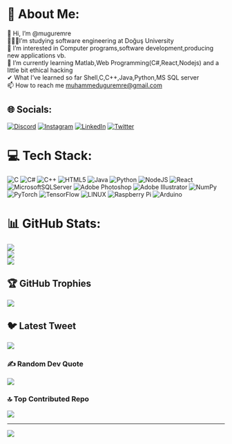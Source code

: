 # 💫 About Me:
👋 Hi, I’m @muguremre<br>👨🏻‍🎓I’m studying software engineering at Doğuş University<br>👀 I’m interested in Computer programs,software development,producing new applications vb.<br>🌱 I’m currently learning Matlab,Web Programming(C#,React,Nodejs) and a little bit ethical hacking<br>✔ What I’ve learned so far Shell,C,C++,Java,Python,MS SQL server<br>📫 How to reach me muhammeduguremre@gmail.com


## 🌐 Socials:
[![Discord](https://img.shields.io/badge/Discord-%237289DA.svg?logo=discord&logoColor=white)](https://discord.gg/muguremre#6329) [![Instagram](https://img.shields.io/badge/Instagram-%23E4405F.svg?logo=Instagram&logoColor=white)](https://instagram.com/muguremre) [![LinkedIn](https://img.shields.io/badge/LinkedIn-%230077B5.svg?logo=linkedin&logoColor=white)](https://linkedin.com/in/muguremre) [![Twitter](https://img.shields.io/badge/Twitter-%231DA1F2.svg?logo=Twitter&logoColor=white)](https://twitter.com/muguremre) 

# 💻 Tech Stack:
![C](https://img.shields.io/badge/c-%2300599C.svg?style=flat&logo=c&logoColor=white) ![C#](https://img.shields.io/badge/c%23-%23239120.svg?style=flat&logo=c-sharp&logoColor=white) ![C++](https://img.shields.io/badge/c++-%2300599C.svg?style=flat&logo=c%2B%2B&logoColor=white) ![HTML5](https://img.shields.io/badge/html5-%23E34F26.svg?style=flat&logo=html5&logoColor=white) ![Java](https://img.shields.io/badge/java-%23ED8B00.svg?style=flat&logo=java&logoColor=white) ![Python](https://img.shields.io/badge/python-3670A0?style=flat&logo=python&logoColor=ffdd54) ![NodeJS](https://img.shields.io/badge/node.js-6DA55F?style=flat&logo=node.js&logoColor=white) ![React](https://img.shields.io/badge/react-%2320232a.svg?style=flat&logo=react&logoColor=%2361DAFB) ![MicrosoftSQLServer](https://img.shields.io/badge/Microsoft%20SQL%20Sever-CC2927?style=flat&logo=microsoft%20sql%20server&logoColor=white) ![Adobe Photoshop](https://img.shields.io/badge/adobephotoshop-%2331A8FF.svg?style=flat&logo=adobephotoshop&logoColor=white) ![Adobe Illustrator](https://img.shields.io/badge/adobeillustrator-%23FF9A00.svg?style=flat&logo=adobeillustrator&logoColor=white) ![NumPy](https://img.shields.io/badge/numpy-%23013243.svg?style=flat&logo=numpy&logoColor=white) ![PyTorch](https://img.shields.io/badge/PyTorch-%23EE4C2C.svg?style=flat&logo=PyTorch&logoColor=white) ![TensorFlow](https://img.shields.io/badge/TensorFlow-%23FF6F00.svg?style=flat&logo=TensorFlow&logoColor=white) ![LINUX](https://img.shields.io/badge/Linux-FCC624?style=flat&logo=linux&logoColor=black) ![Raspberry Pi](https://img.shields.io/badge/-RaspberryPi-C51A4A?style=flat&logo=Raspberry-Pi) ![Arduino](https://img.shields.io/badge/-Arduino-00979D?style=flat&logo=Arduino&logoColor=white)
# 📊 GitHub Stats:
![](https://github-readme-stats.vercel.app/api?username=muguremre&theme=midnight-purple&hide_border=false&include_all_commits=true&count_private=false)<br/>
![](https://github-readme-streak-stats.herokuapp.com/?user=muguremre&theme=midnight-purple&hide_border=false)<br/>
![](https://github-readme-stats.vercel.app/api/top-langs/?username=muguremre&theme=midnight-purple&hide_border=false&include_all_commits=true&count_private=false&layout=compact)

## 🏆 GitHub Trophies
![](https://github-profile-trophy.vercel.app/?username=muguremre&theme=tokyonight&no-frame=false&no-bg=false&margin-w=4)

## 🐦 Latest Tweet
[![](https://gtce.itsvg.in/api?username=muguremre)](https://github.com/VishwaGauravIn/github-twitter-card-embed)

### ✍️ Random Dev Quote
![](https://quotes-github-readme.vercel.app/api?type=horizontal&theme=tokyonight)

### 🔝 Top Contributed Repo
![](https://github-contributor-stats.vercel.app/api?username=muguremre&limit=5&theme=tokyonight&combine_all_yearly_contributions=true)

---
[![](https://visitcount.itsvg.in/api?id=muguremre&icon=2&color=6)](https://visitcount.itsvg.in)

<!-- Proudly created with GPRM ( https://gprm.itsvg.in ) -->
